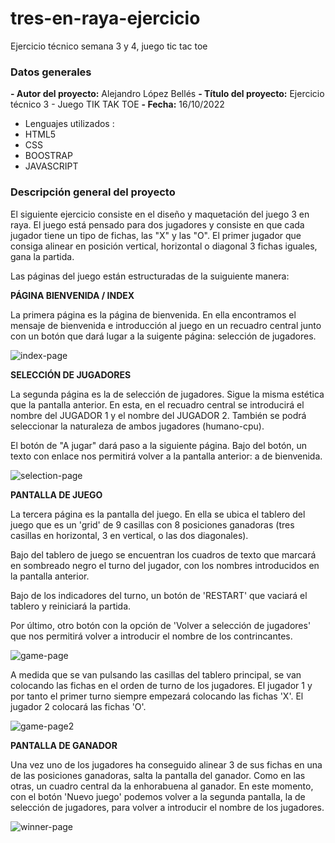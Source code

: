 # tres-en-raya-ejercicio
Ejercicio técnico semana 3 y 4, juego tic tac toe 


### Datos generales

**- Autor del proyecto:** Alejandro López Bellés
**- Título del proyecto:** Ejercicio técnico 3 - Juego TIK TAK TOE
**- Fecha:** 16/10/2022

- Lenguajes utilizados : 
 - HTML5
 - CSS
 - BOOSTRAP
 - JAVASCRIPT

### Descripción general del proyecto 

El siguiente ejercicio consiste en el diseño y maquetación del juego 3 en raya. El juego está pensado para dos jugadores y consiste en que cada jugador tiene un tipo de fichas, las "X" y las "O". El primer jugador que consiga alinear en posición vertical, horizontal o diagonal 3 fichas iguales, gana la partida.

Las páginas del juego están estructuradas de la suiguiente manera:

**PÁGINA BIENVENIDA / INDEX**

La primera página es la página de bienvenida. En ella encontramos el mensaje de bienvenida e introducción al juego en un recuadro central junto con un botón que dará lugar a la suigente página: selección de jugadores. 

![index-page](https://user-images.githubusercontent.com/113507322/196047551-e312ab07-a03e-4e5b-a99a-931a7f610b75.png)


**SELECCIÓN DE JUGADORES**

La segunda página es la de selección de jugadores. Sigue la misma estética que la pantalla anterior. En esta, en el recuadro central se introducirá el nombre del JUGADOR 1 y el nombre del JUGADOR 2. También se podrá seleccionar la naturaleza de ambos jugadores (humano-cpu).

El botón de "A jugar" dará paso a la siguiente página. Bajo del botón, un texto con enlace nos permitirá volver a la pantalla anterior: a de bienvenida. 

![selection-page](https://user-images.githubusercontent.com/113507322/196047796-797d61b9-9a68-47a5-b8fc-a05eedded88d.png)


**PANTALLA DE JUEGO**

La tercera página es la pantalla del juego. En ella se ubica el tablero del juego que es un 'grid' de 9 casillas con 8 posiciones ganadoras (tres casillas en horizontal, 3 en vertical, o las dos diagonales). 

Bajo del tablero de juego se encuentran los cuadros de texto que marcará en sombreado negro el turno del jugador, con los nombres introducidos en la pantalla anterior. 

Bajo de los indicadores del turno, un botón de 'RESTART' que vaciará el tablero y reiniciará la partida.

Por último, otro botón con la opción de 'Volver a selección de jugadores' que nos permitirá volver a introducir el nombre de los contrincantes. 

![game-page](https://user-images.githubusercontent.com/113507322/196048110-3573b648-dcc2-4f70-af66-71ec62097318.png)

A medida que se van pulsando las casillas del tablero principal, se van colocando las fichas en el orden de turno de los jugadores. El jugador 1 y por tanto el primer turno siempre empezará colocando las fichas 'X'. El jugador 2 colocará las fichas 'O'.

![game-page2](https://user-images.githubusercontent.com/113507322/196048120-291c5bf9-6557-491c-8293-c855cf29a286.png)


**PANTALLA DE GANADOR**

Una vez uno de los jugadores ha conseguido alinear 3 de sus fichas en una de las posiciones ganadoras, salta la pantalla del ganador. Como en las otras, un cuadro central da la enhorabuena al ganador. En este momento, con el botón 'Nuevo juego' podemos volver a la segunda pantalla, la de selección de jugadores, para volver a introducir el nombre de los jugadores.

![winner-page](https://user-images.githubusercontent.com/113507322/196048515-036478d9-481d-40e2-af60-b413b018c523.png)


